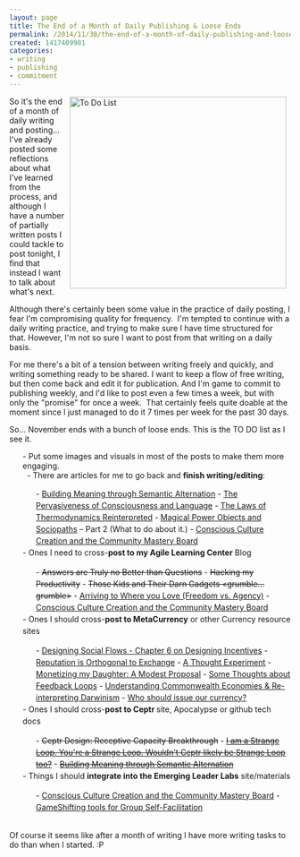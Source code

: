 ```yaml
---
layout: page
title: The End of a Month of Daily Publishing & Loose Ends
permalink: /2014/11/30/the-end-of-a-month-of-daily-publishing-and-loose-ends
created: 1417409901
categories:
- writing
- publishing
- commitment
---
```


<img alt="To Do List" src="{{ site.urlimg }}To-Do.png" style="width: 388px; height: 343px; margin-left: 8px; margin-right: 8px; float: right;">So it's the end of a month of daily writing and posting… I've already posted some reflections about what I've learned from the process, and although I have a number of partially written posts I could tackle to post tonight, I find that instead I want to talk about what's next.

Although there's certainly been some value in the practice of daily posting, I fear I'm compromising quality for frequency.&nbsp; I'm tempted to continue with a daily writing practice, and trying to make sure I have time structured for that. However, I'm not so sure I want to post from that writing on a daily basis.

For me there's a bit of a tension between writing freely and quickly, and writing something ready to be shared. I want to keep a flow of free writing, but then come back and edit it for publication. And I'm game to commit to publishing weekly, and I'd like to post even a few times a week, but with only the "promise" for once a week.&nbsp; That certainly feels quite doable at the moment since I just managed to do it 7 times per week for the past 30 days.

<!--break-->

So… November ends with a bunch of loose ends. This is the TO DO list as I see it.
<ol>
- Put some images and visuals in most of the posts to make them more engaging.<br>&nbsp;
- There are articles for me to go back and <strong>finish writing/editing</strong>:<ul>
- <a href="http://www.artbrock.com/blog/building-meaning-through-semantic-alternation" style="line-height: 1.5;">Building Meaning through Semantic Alternation</a>
- <a href="http://www.artbrock.com/blog/pervasiveness-consciousness-and-language" style="line-height: 1.5;">The Pervasiveness of Consciousness and Language</a>
- <a href="http://www.artbrock.com/blog/laws-thermodynamics-reinterpreted" style="line-height: 1.5;">The Laws of Thermodynamics Reinterpreted</a>
- <a href="http://www.artbrock.com/blog/magical-power-objects-and-sociopaths" style="line-height: 1.5;">Magical Power Objects and Sociopaths</a><span style="line-height: 1.5;"> – Part 2 (What to do about it.)</span>
- <a href="http://www.artbrock.com/blog/conscious-culture-creation-and-community-mastery-board" style="line-height: 1.5;">Conscious Culture Creation and the Community Mastery Board</a></ul>
- <span style="line-height: 1.5;">Ones I need to cross-</span><strong style="line-height: 1.5;">post to my Agile Learning Center</strong><span style="line-height: 1.5;"> Blog</span><ul>
- <strike style="line-height: 1.5;">Answers are Truly no Better than Questions</strike>
- <strike style="line-height: 1.5;">Hacking my Productivity</strike>
- <strike style="line-height: 1.5;">Those Kids and Their Darn Gadgets &lt;grumble…grumble&gt;</strike>
- <a href="http://www.artbrock.com/blog/arriving-where-you-love-freedom-vs-agency" style="line-height: 1.5;">Arriving to Where you Love (Freedom vs. Agency)</a>
- <a href="http://www.artbrock.com/blog/conscious-culture-creation-and-community-mastery-board" style="line-height: 1.5;">Conscious Culture Creation and the Community Mastery Board</a></ul>
- <span style="line-height: 1.5;">Ones I should cross-</span><strong style="line-height: 1.5;">post to MetaCurrency</strong><span style="line-height: 1.5;"> or other Currency resource sites</span><ul>
- <a href="http://www.artbrock.com/blog/designing-social-flows-chapter-6-designing-incentives" style="line-height: 1.5;">Designing Social Flows - Chapter 6 on Designing Incentives</a>
- <a href="http://www.artbrock.com/blog/reputation-orthogonal-exchange" style="line-height: 1.5;">Reputation is Orthogonal to Exchange</a>
- <a href="http://www.artbrock.com/blog/thought-experiment" style="line-height: 1.5;">A Thought Experiment</a>
- <a href="http://www.artbrock.com/blog/monetizing-my-daughter-modest-proposal" style="line-height: 1.5;">Monetizing my Daughter: A Modest Proposal</a>
- <a href="http://www.artbrock.com/blog/some-thoughts-about-feedback-loops" style="line-height: 1.5;">Some Thoughts about Feedback Loops</a>
- <a href="http://www.artbrock.com/blog/understanding-commonwealth-economies-re-interpreting-darwinism" style="line-height: 1.5;">Understanding Commonwealth Economies &amp; Re-interpreting Darwinism</a>
- <a href="http://www.artbrock.com/blog/who-should-issue-our-currency" style="line-height: 1.5;">Who should issue our currency?</a></ul>
- <span style="line-height: 1.5;">Ones I should cross-</span><strong style="line-height: 1.5;">post to Ceptr </strong><span style="line-height: 1.5;">site, Apocalypse or github tech docs</span><ul>
- <strike style="line-height: 1.5;">Ceptr Design: Receptive Capacity Breakthrough</strike>
- <strike><a href="http://www.artbrock.com/blog/i-am-strange-loop-you%E2%80%99re-strange-loop-wouldn%E2%80%99t-ceptr-likely-be-strange-loop-too" style="line-height: 1.5;">I am a Strange Loop. You're a Strange Loop. Wouldn't Ceptr likely be Strange Loop too?</a></strike>
- <strike><a href="http://www.artbrock.com/blog/building-meaning-through-semantic-alternation" style="line-height: 1.5;">Building Meaning through Semantic Alternation</a></strike></ul>
- <span style="line-height: 1.5;">Things I should </span><strong style="line-height: 1.5;">integrate into the Emerging Leader Labs</strong><span style="line-height: 1.5;"> site/materials</span><ul>
- <a href="http://www.artbrock.com/blog/conscious-culture-creation-and-community-mastery-board" style="line-height: 1.5;">Conscious Culture Creation and the Community Mastery Board</a>
- <a href="http://www.artbrock.com/blog/gameshifting-tools-group-self-facilitation" style="line-height: 1.5;">GameShifting tools for Group Self-Facilitation</a></ul></ol>
<br>Of course it seems like after a month of writing I have more writing tasks to do than when I started. :P

